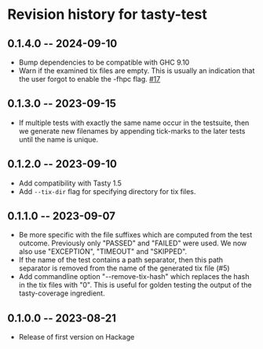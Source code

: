 # Revision history for tasty-test

## 0.1.4.0 -- 2024-09-10

* Bump dependencies to be compatible with GHC 9.10
* Warn if the examined tix files are empty. This is usually an indication that the user forgot to enable the -fhpc flag. [#17](https://github.com/BinderDavid/tasty-coverage/pull/17)


## 0.1.3.0 -- 2023-09-15

* If multiple tests with exactly the same name occur in the testsuite, then we generate new filenames by appending tick-marks to the later tests until the name is unique.

## 0.1.2.0 -- 2023-09-10

* Add compatibility with Tasty 1.5
* Add `--tix-dir` flag for specifying directory for tix files.

## 0.1.1.0 -- 2023-09-07

* Be more specific with the file suffixes which are computed from the test outcome. Previously only "PASSED" and "FAILED" were used. We now also use "EXCEPTION", "TIMEOUT" and "SKIPPED".
* If the name of the test contains a path separator, then this path separator is removed from the name of the generated tix file (#5)
* Add commandline option "--remove-tix-hash" which replaces the hash in the tix files with "0". This is useful for golden testing the output of the tasty-coverage ingredient.

## 0.1.0.0 -- 2023-08-21

* Release of first version on Hackage
